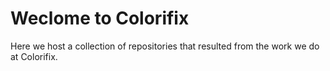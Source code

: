 # Weclome to Colorifix

Here we host a collection of repositories that resulted from the work we do at Colorifix.

